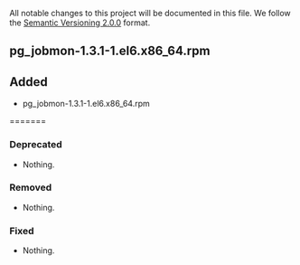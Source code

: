 All notable changes to this project will be documented in this file.
We follow the [Semantic Versioning 2.0.0](http://semver.org/) format.

## pg_jobmon-1.3.1-1.el6.x86_64.rpm

## Added
- pg_jobmon-1.3.1-1.el6.x86_64.rpm

=======

### Deprecated
- Nothing.

### Removed
- Nothing.

### Fixed
- Nothing.


